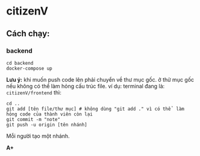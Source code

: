 # citizenV

## Cách chạy:
### backend
```
cd backend
docker-compose up
```
**Lưu ý:** khi muốn push code lên phải chuyển về thư mục gốc. ở thử mục gốc nếu không có thể làm hỏng cấu trúc file.
ví dụ: terminal đang là: ```citizenV/frontend``` thì:
```
cd ..
git add [tên file/thư mục] # không dùng "git add ." vì có thể  làm hỏng code của thành viên còn lại
git commit -m "note"
git push -u origin [tên nhánh]
```
Mỗi người tạo một nhánh.

**A+**
